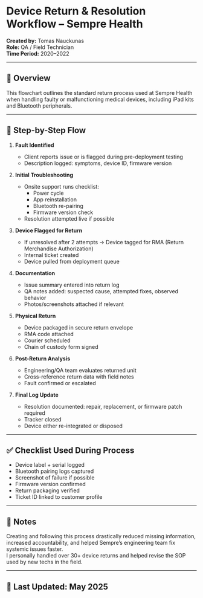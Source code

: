 # Device Return & Resolution Workflow – Sempre Health  
**Created by:** Tomas Nauckunas  
**Role:** QA / Field Technician  
**Time Period:** 2020–2022

---

## 🔄 Overview

This flowchart outlines the standard return process used at Sempre Health when handling faulty or malfunctioning medical devices, including iPad kits and Bluetooth peripherals.

---

## 🧩 Step-by-Step Flow

1. **Fault Identified**
   - Client reports issue or is flagged during pre-deployment testing  
   - Description logged: symptoms, device ID, firmware version  

2. **Initial Troubleshooting**
   - Onsite support runs checklist:
     - Power cycle  
     - App reinstallation  
     - Bluetooth re-pairing  
     - Firmware version check  
   - Resolution attempted live if possible  

3. **Device Flagged for Return**
   - If unresolved after 2 attempts → Device tagged for RMA (Return Merchandise Authorization)  
   - Internal ticket created  
   - Device pulled from deployment queue

4. **Documentation**
   - Issue summary entered into return log  
   - QA notes added: suspected cause, attempted fixes, observed behavior  
   - Photos/screenshots attached if relevant

5. **Physical Return**
   - Device packaged in secure return envelope  
   - RMA code attached  
   - Courier scheduled  
   - Chain of custody form signed

6. **Post-Return Analysis**
   - Engineering/QA team evaluates returned unit  
   - Cross-reference return data with field notes  
   - Fault confirmed or escalated

7. **Final Log Update**
   - Resolution documented: repair, replacement, or firmware patch required  
   - Tracker closed  
   - Device either re-integrated or disposed

---

## ✅ Checklist Used During Process

- Device label + serial logged  
- Bluetooth pairing logs captured  
- Screenshot of failure if possible  
- Firmware version confirmed  
- Return packaging verified  
- Ticket ID linked to customer profile

---

## 🧠 Notes

Creating and following this process drastically reduced missing information, increased accountability, and helped Sempre’s engineering team fix systemic issues faster.  
I personally handled over 30+ device returns and helped revise the SOP used by new techs in the field.

---

## 📅 Last Updated: May 2025
